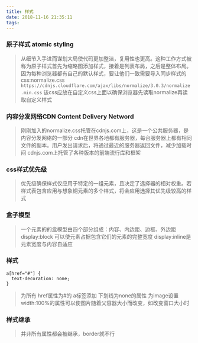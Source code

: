 ```yaml
---
title: 样式
date: 2018-11-16 21:35:11
tags:
---
```

### 原子样式 atomic styling
>从细节入手进而谋划大局使代码更加整洁，复用性也更高。这种工作方式被称为原子样式首先为缩略图添加样式，接着是列表布局，之后是整体布局。
>因为每种浏览器都有自己的默认样式，要让他们一致需要导入同步样式的css:normalize.css
`https://cdnjs.cloudflare.com/ajax/libs/normalize/3.0.3/normalize.min.css`
>该css应放在自定义css上面以确保浏览器先读取normalize再读取自定义样式
### 内容分发网络CDN Content Delivery Netword
>刚刚加入的normalize.css托管在cdnjs.com上，这是一个公共服务器，是内容分发网络的一部分
>cdn在世界各地都有服务器，每台服务器上都有相同文件的副本。用户发出请求后，将通过最近的服务器返回文件，减少加载时间
>cdnjs.com上托管了各种版本的前端流行库和框架
### css样式优先级
>优先级确保样式仅应用于特定的一组元素，且决定了选择器的相对权重。若样式表包含应用与想象铜元素的多个样式，将会应用选择其优先级较高的样式
### 盒子模型
>一个元素的的盒模型由四个部分组成：内容、内边距、边框、外边距
>display:block 可以使元素占据包含它们的元素的完整宽度
>display:inline是元素宽度与内容自适应
### 样式
```
a[href="#"] {
  text-decoration: none;
}
```
>为所有 href属性为#的 a标签添加 下划线为none的属性
>为image设置width:100%的属性可以使图片随着父容器大小而改变，如改变窗口大小时
### 样式继承
>并非所有属性都会被继承，border就不行
